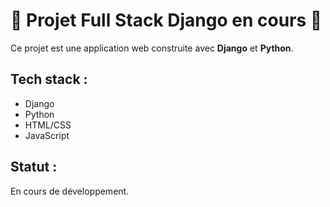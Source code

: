 # 🚀 Projet Full Stack Django en cours 🚀

Ce projet est une application web construite avec **Django** et **Python**.

## Tech stack :
- Django
- Python
- HTML/CSS
- JavaScript

## Statut :
En cours de développement.
